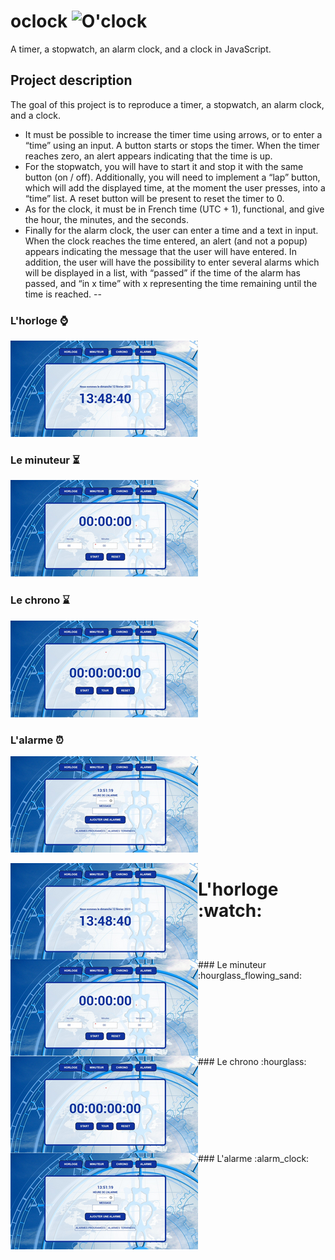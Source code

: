 # oclock ![O'clock](https://www.gifsanimes.com/data/media/929/reveil-image-animee-0003.gif)
A timer, a stopwatch, an alarm clock, and a clock in JavaScript.

## Project description

The goal of this project is to reproduce a timer, a stopwatch, an alarm clock, and a clock.
* It must be possible to increase the timer time using arrows, or to enter a “time” using an input. A button starts or stops the timer. When the timer reaches zero, an alert appears indicating that the time is up.
* For the stopwatch, you will have to start it and stop it with the same button (on / off). Additionally, you will need to implement a “lap” button, which will add the displayed time, at the moment the user presses, into a “time” list. A reset button will be present to reset the timer to 0.
* As for the clock, it must be in French time (UTC + 1), functional, and give the hour, the minutes, and the seconds.
* Finally for the alarm clock, the user can enter a time and a text in input. When the clock reaches the time entered, an alert (and not a popup) appears indicating the message that the user will have entered. In addition, the user will have the possibility to enter several alarms which will be displayed in a list, with “passed” if the time of the alarm has passed, and “in x time” with x representing the time remaining until the time is reached.
--

### L'horloge :watch:  
![Horloge](https://github.com/nadia-hazem/oclock/blob/5f08bedcd092819aedb2627bb4c5c0f5e143dcba/assets/img/horloge.png)
### Le minuteur :hourglass_flowing_sand:  
![Minuteur](https://github.com/nadia-hazem/oclock/blob/2160d03fdef92c9feaad9f83ac5062c545a05769/assets/img/minuteur.png)
### Le chrono :hourglass:  
![Chrono](https://github.com/nadia-hazem/oclock/blob/2160d03fdef92c9feaad9f83ac5062c545a05769/assets/img/chrono.png)
### L'alarme :alarm_clock:  
![Alarme](https://github.com/nadia-hazem/oclock/blob/2160d03fdef92c9feaad9f83ac5062c545a05769/assets/img/alarme.png)  

<img align="left" src="https://github.com/nadia-hazem/oclock/blob/5f08bedcd092819aedb2627bb4c5c0f5e143dcba/assets/img/horloge.png">
<h1> L'horloge :watch: </h1>
<br clear="left"/>  

<img align="left" src="https://github.com/nadia-hazem/oclock/blob/2160d03fdef92c9feaad9f83ac5062c545a05769/assets/img/minuteur.png">
### Le minuteur :hourglass_flowing_sand:   
<br clear="left"/>  

<img align="left" src="https://github.com/nadia-hazem/oclock/blob/2160d03fdef92c9feaad9f83ac5062c545a05769/assets/img/chrono.png">
### Le chrono :hourglass:   
<br clear="left"/>  

<img align="left" src="https://github.com/nadia-hazem/oclock/blob/2160d03fdef92c9feaad9f83ac5062c545a05769/assets/img/alarme.png">
### L'alarme :alarm_clock:   
<br clear="left"/>  
